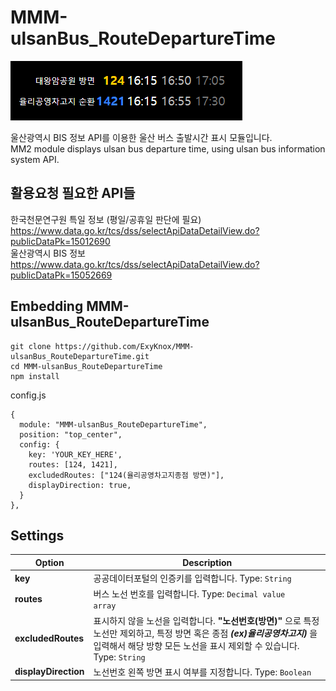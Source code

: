 # MMM-ulsanBus_RouteDepartureTime

![ulsanBus_RouteDepartureTimeEx.png](/ulsanBus_RouteDepartureTimeEx.png)         

울산광역시 BIS 정보 API를 이용한 울산 버스 출발시간 표시 모듈입니다.   
MM2 module displays ulsan bus departure time, using ulsan bus information system API.

## 활용요청 필요한 API들
한국천문연구원 특일 정보 (평일/공휴일 판단에 필요)   
https://www.data.go.kr/tcs/dss/selectApiDataDetailView.do?publicDataPk=15012690   
울산광역시 BIS 정보   
https://www.data.go.kr/tcs/dss/selectApiDataDetailView.do?publicDataPk=15052669   

## Embedding MMM-ulsanBus_RouteDepartureTime
```shell
git clone https://github.com/ExyKnox/MMM-ulsanBus_RouteDepartureTime.git
cd MMM-ulsanBus_RouteDepartureTime
npm install
```
config.js
``` JS
{
  module: "MMM-ulsanBus_RouteDepartureTime",
  position: "top_center",
  config: {
    key: 'YOUR_KEY_HERE',
    routes: [124, 1421],
    excludedRoutes: ["124(율리공영차고지종점 방면)"],
    displayDirection: true,
  }
},
```
   
## Settings

|Option|Description                          |
|------|-------------------------------------|
|**key**|공공데이터포털의 인증키를 입력합니다. Type: <code>String</code>|
|**routes**|버스 노선 번호를 입력합니다. Type: <code>Decimal value array</code>|
|**excludedRoutes**|표시하지 않을 노선을 입력합니다. **"노선번호(방면)"** 으로 특정 노선만 제외하고, 특정 방면 혹은 종점 ***(ex)율리공영차고지)*** 을 입력해서 해당 방향 모든 노선을 표시 제외할 수 있습니다. Type: <code>String</code>|
|**displayDirection**|노선번호 왼쪽 방면 표시 여부를 지정합니다. Type: <code>Boolean</code>


